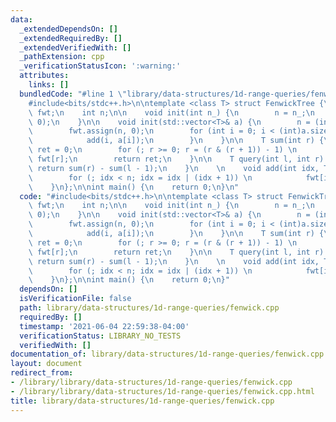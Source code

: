 ```yaml
---
data:
  _extendedDependsOn: []
  _extendedRequiredBy: []
  _extendedVerifiedWith: []
  _pathExtension: cpp
  _verificationStatusIcon: ':warning:'
  attributes:
    links: []
  bundledCode: "#line 1 \"library/data-structures/1d-range-queries/fenwick.cpp\"\n\
    #include<bits/stdc++.h>\n\ntemplate <class T> struct FenwickTree {\n    std::vector<T>\
    \ fwt;\n    int n;\n\n    void init(int n_) {\n        n = n_;\n        fwt.assign(n,\
    \ 0);\n    }\n\n    void init(std::vector<T>& a) {\n        n = (int)a.size();\n\
    \        fwt.assign(n, 0);\n        for (int i = 0; i < (int)a.size(); i++) {\n\
    \            add(i, a[i]);\n        }\n    }\n\n    T sum(int r) {\n        T\
    \ ret = 0;\n        for (; r >= 0; r = (r & (r + 1)) - 1) \n            ret +=\
    \ fwt[r];\n        return ret;\n    }\n\n    T query(int l, int r) {\n       \
    \ return sum(r) - sum(l - 1);\n    }\n    \n    void add(int idx, T delta) {\n\
    \        for (; idx < n; idx = idx | (idx + 1)) \n            fwt[idx] += delta;\n\
    \    }\n};\n\nint main() {\n    return 0;\n}\n"
  code: "#include<bits/stdc++.h>\n\ntemplate <class T> struct FenwickTree {\n    std::vector<T>\
    \ fwt;\n    int n;\n\n    void init(int n_) {\n        n = n_;\n        fwt.assign(n,\
    \ 0);\n    }\n\n    void init(std::vector<T>& a) {\n        n = (int)a.size();\n\
    \        fwt.assign(n, 0);\n        for (int i = 0; i < (int)a.size(); i++) {\n\
    \            add(i, a[i]);\n        }\n    }\n\n    T sum(int r) {\n        T\
    \ ret = 0;\n        for (; r >= 0; r = (r & (r + 1)) - 1) \n            ret +=\
    \ fwt[r];\n        return ret;\n    }\n\n    T query(int l, int r) {\n       \
    \ return sum(r) - sum(l - 1);\n    }\n    \n    void add(int idx, T delta) {\n\
    \        for (; idx < n; idx = idx | (idx + 1)) \n            fwt[idx] += delta;\n\
    \    }\n};\n\nint main() {\n    return 0;\n}"
  dependsOn: []
  isVerificationFile: false
  path: library/data-structures/1d-range-queries/fenwick.cpp
  requiredBy: []
  timestamp: '2021-06-04 22:59:38-04:00'
  verificationStatus: LIBRARY_NO_TESTS
  verifiedWith: []
documentation_of: library/data-structures/1d-range-queries/fenwick.cpp
layout: document
redirect_from:
- /library/library/data-structures/1d-range-queries/fenwick.cpp
- /library/library/data-structures/1d-range-queries/fenwick.cpp.html
title: library/data-structures/1d-range-queries/fenwick.cpp
---
```

